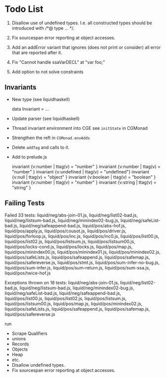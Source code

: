 Todo List
=========

1.  Disallow use of undefined types. I.e. all constructed types should be
    introduced with /*@ type ... */.

2.  Fix sourcespan error reporting at object accesses.

3.  Add an addError variant that ignores (does not print or consider) all error
    that are reported after it.

4.  Fix "Cannot handle ssaVarDECL" at "var foo;"

5.  Add option to not solve constraints

Invariants
----------

+ New type (see liquidhaskell)

    data Invariant = ...

+ Update parser (see liquidhaskell)

+ Thread invariant environment into CGE
  see `initState` in CGMonad

+ Strengthen the reft in `CGMonad.envAdds`

+ Delete `addTag` and calls to it.

+ Add to prelude.js 

    invariant {v:number    | ttag(v) = "number"   }
    invariant {v:number    | ttag(v) = "number"   }
    invariant {v:undefined | ttag(v) = "undefined"}
    invariant {v:null      | ttag(v) = "object"   }
    invariant {v:boolean   | ttag(v) = "boolean"  }  
    invariant {v:number    | ttag(v) = "number"   } 
    invariant {v:string    | ttag(v) = "string"   } 

Failing Tests
-------------

Failed 33 tests: 
liquid/neg/abs-join-01.js,
 liquid/neg/list02-bad.js,
 liquid/neg/listsum-bad.js,
 liquid/neg/minindex02-bug.js,
 liquid/neg/safeList-bad.js,
 liquid/neg/safeappend-bad.js,
 liquid/pos/abs-hof.js,
 liquid/pos/apply.js,
 liquid/pos/cousot.js,
 liquid/pos/driver.js,
 liquid/pos/forloop.js,
 liquid/pos/inc.js,
 liquid/pos/inc0.js,
 liquid/pos/list00.js,
 liquid/pos/list02.js,
 liquid/pos/listsum.js,
 liquid/pos/listsum00.js,
 liquid/pos/locks-cond.js,
 liquid/pos/locks.js,
 liquid/pos/map.js,
 liquid/pos/minindex00.js,
 liquid/pos/minindex01.js,
 liquid/pos/minindex02.js,
 liquid/pos/safeLists.js,
 liquid/pos/safeappend.js,
 liquid/pos/safemap.js,
 liquid/pos/safereverse.js,
 liquid/pos/stmt.js,
 liquid/pos/sum-infer-no-bug.js,
 liquid/pos/sum-infer.js,
 liquid/pos/sum-return.js,
 liquid/pos/sum-ssa.js,
 liquid/pos/twice-hof.js

Exceptions thrown on 16 tests:
 liquid/neg/abs-join-01.js,
 liquid/neg/list02-bad.js,
 liquid/neg/listsum-bad.js,
 liquid/neg/minindex02-bug.js,
 liquid/neg/safeList-bad.js,
 liquid/neg/safeappend-bad.js,
 liquid/pos/list00.js,
 liquid/pos/list02.js,
 liquid/pos/listsum.js,
 liquid/pos/listsum00.js,
 liquid/pos/map.js,
 liquid/pos/minindex02.js,
 liquid/pos/safeLists.js,
 liquid/pos/safeappend.js,
 liquid/pos/safemap.js,
 liquid/pos/safereverse.js


 run

- Scrape Qualifiers
- unions
- Records
- Objects
- Heap
- etc.
- Disallow undefined types.
- Fix sourcespan error reporting at object accesses.




